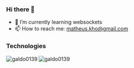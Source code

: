 ### Hi there 👋


- 🌱 I’m currently learning websockets
- 📫 How to reach me: matheus.kho@gmail.com


### Technologies
<div>
 <img align="left" src="https://github-readme-stats.vercel.app/api?username=galdo0139&show_icons=true&locale=en" alt="galdo0139" />
</div>


<div>
 <img align="left" src="https://github-readme-stats.vercel.app/api/top-langs?username=galdo0139&show_icons=true&locale=en&layout=compact" alt="galdo0139" />
</div>
<!--
**galdo0139/galdo0139** is a ✨ _special_ ✨ repository because its `README.md` (this file) appears on your GitHub profile.

Here are some ideas to get you started:

- 🔭 I’m currently working on ...

- 👯 I’m looking to collaborate on ...
- 🤔 I’m looking for help with ...
- 💬 Ask me about ...
 ...
- 😄 Pronouns: ...
- ⚡ Fun fact: ...
-->
